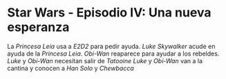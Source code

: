 # Star Wars - Episodio IV: Una nueva esperanza

La *Princesa Leia* usa a *E2D2* para pedir ayuda.
*Luke Skywalker* acude en ayuda de la *Princesa Leia*.
*Obi-Wan* reaparece para ayudar a los rebeldes.
*Luke* y *Obi-Wan* necesitan salir de *Tatooine*
*Luke* y *Obi-Wan* van a la cantina y conocen a *Han Solo* y *Chewbacca*
